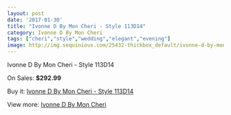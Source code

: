```yaml
---
layout: post
date: '2017-01-30'
title: "Ivonne D By Mon Cheri - Style 113D14"
category: Ivonne D By Mon Cheri
tags: ["cheri","style","wedding","elegant","evening"]
image: http://img.sequinious.com/25432-thickbox_default/ivonne-d-by-mon-cheri-style-113d14.jpg
---
```

Ivonne D By Mon Cheri - Style 113D14

On Sales: **$292.99**
<a href="https://www.sequinious.com/ivonne-d-by-mon-cheri/9465-ivonne-d-by-mon-cheri-style-113d14.html"><amp-img layout="responsive" width="600" height="600" src="//img.sequinious.com/25432-thickbox_default/ivonne-d-by-mon-cheri-style-113d14.jpg" alt="Ivonne D By Mon Cheri - Style 113D14 0" /></a>
<a href="https://www.sequinious.com/ivonne-d-by-mon-cheri/9465-ivonne-d-by-mon-cheri-style-113d14.html"><amp-img layout="responsive" width="600" height="600" src="//img.sequinious.com/25433-thickbox_default/ivonne-d-by-mon-cheri-style-113d14.jpg" alt="Ivonne D By Mon Cheri - Style 113D14 1" /></a>

Buy it: [Ivonne D By Mon Cheri - Style 113D14](https://www.sequinious.com/ivonne-d-by-mon-cheri/9465-ivonne-d-by-mon-cheri-style-113d14.html "Ivonne D By Mon Cheri - Style 113D14")

View more: [Ivonne D By Mon Cheri](https://www.sequinious.com/58-ivonne-d-by-mon-cheri "Ivonne D By Mon Cheri")